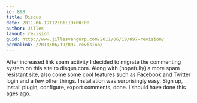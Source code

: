```yaml
---
id: 898
title: Disqus
date: 2011-06-19T12:01:19+00:00
author: Jilles
layout: revision
guid: http://www.jillesvangurp.com/2011/06/19/897-revision/
permalink: /2011/06/19/897-revision/
---
```

After increased link spam activity I decided to migrate the commenting system on this site to disqus.com. Along with (hopefully) a more spam resistant site, also come some cool features such as Facebook and Twitter login and a few other things. Installation was surprisingly easy. Sign up, install plugin, configure, export comments, done. I should have done this ages ago.